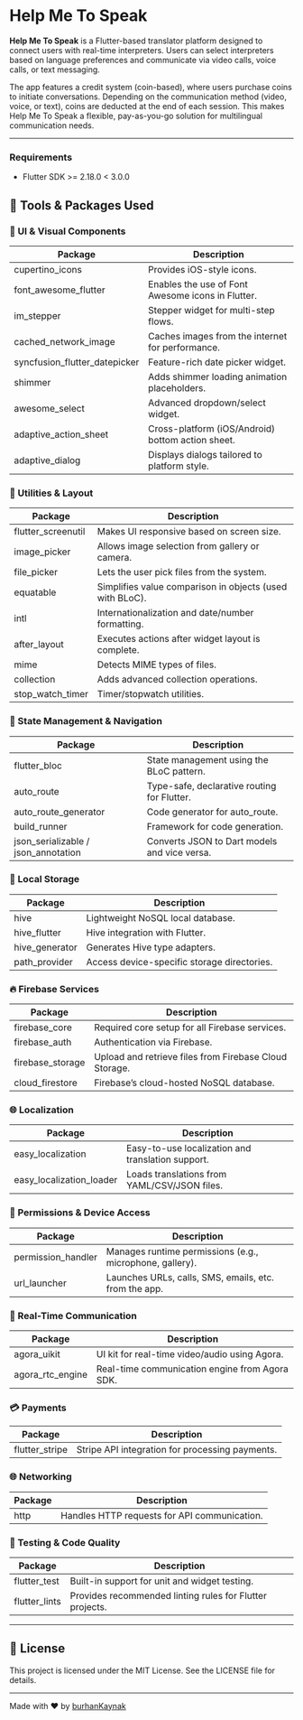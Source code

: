 # Help Me To Speak

**Help Me To Speak** is a Flutter-based translator platform designed to connect users with real-time interpreters. Users can select interpreters based on language preferences and communicate via video calls, voice calls, or text messaging.

The app features a credit system (coin-based), where users purchase coins to initiate conversations. Depending on the communication method (video, voice, or text), coins are deducted at the end of each session. This makes Help Me To Speak a flexible, pay-as-you-go solution for multilingual communication needs.

---
### Requirements

- Flutter SDK >= 2.18.0 < 3.0.0

## 🧰 Tools & Packages Used

### 🎨 UI & Visual Components

| Package                         | Description                                       |
| ------------------------------- | ------------------------------------------------- |
| cupertino_icons                | Provides iOS-style icons.                         |
| font_awesome_flutter          | Enables the use of Font Awesome icons in Flutter. |
| im_stepper                     | Stepper widget for multi-step flows.              |
| cached_network_image          | Caches images from the internet for performance.  |
| syncfusion_flutter_datepicker | Feature-rich date picker widget.                  |
| shimmer                         | Adds shimmer loading animation placeholders.      |
| awesome_select                 | Advanced dropdown/select widget.                  |
| adaptive_action_sheet         | Cross-platform (iOS/Android) bottom action sheet. |
| adaptive_dialog                | Displays dialogs tailored to platform style.      |

### 🧱 Utilities & Layout

| Package             | Description                                              |
| ------------------- | -------------------------------------------------------- |
| flutter_screenutil | Makes UI responsive based on screen size.                |
| image_picker       | Allows image selection from gallery or camera.           |
| file_picker        | Lets the user pick files from the system.                |
| equatable           | Simplifies value comparison in objects (used with BLoC). |
| intl                | Internationalization and date/number formatting.         |
| after_layout       | Executes actions after widget layout is complete.        |
| mime                | Detects MIME types of files.                             |
| collection          | Adds advanced collection operations.                     |
| stop_watch_timer  | Timer/stopwatch utilities.                               |

### 🧬 State Management & Navigation

| Package                               | Description                                  |
| ------------------------------------- | -------------------------------------------- |
| flutter_bloc                         | State management using the BLoC pattern.     |
| auto_route                           | Type-safe, declarative routing for Flutter.  |
| auto_route_generator                | Code generator for auto_route.              |
| build_runner                         | Framework for code generation.               |
| json_serializable / json_annotation | Converts JSON to Dart models and vice versa. |

### 📁 Local Storage

| Package         | Description                                 |
| --------------- | ------------------------------------------- |
| hive            | Lightweight NoSQL local database.           |
| hive_flutter   | Hive integration with Flutter.              |
| hive_generator | Generates Hive type adapters.               |
| path_provider  | Access device-specific storage directories. |

### 🔥 Firebase Services

| Package           | Description                                            |
| ----------------- | ------------------------------------------------------ |
| firebase_core    | Required core setup for all Firebase services.         |
| firebase_auth    | Authentication via Firebase.                           |
| firebase_storage | Upload and retrieve files from Firebase Cloud Storage. |
| cloud_firestore  | Firebase’s cloud-hosted NoSQL database.                |

### 🌐 Localization

| Package                    | Description                                       |
| -------------------------- | ------------------------------------------------- |
| easy_localization         | Easy-to-use localization and translation support. |
| easy_localization_loader | Loads translations from YAML/CSV/JSON files.      |

### 🔐 Permissions & Device Access

| Package             | Description                                              |
| ------------------- | -------------------------------------------------------- |
| permission_handler | Manages runtime permissions (e.g., microphone, gallery). |
| url_launcher       | Launches URLs, calls, SMS, emails, etc. from the app.    |

### 🎤 Real-Time Communication

| Package            | Description                                    |
| ------------------ | ---------------------------------------------- |
| agora_uikit       | UI kit for real-time video/audio using Agora.  |
| agora_rtc_engine | Real-time communication engine from Agora SDK. |

### 💳 Payments

| Package         | Description                                     |
| --------------- | ----------------------------------------------- |
| flutter_stripe | Stripe API integration for processing payments. |

### 🌐 Networking

| Package | Description                                  |
| ------- | -------------------------------------------- |
| http    | Handles HTTP requests for API communication. |

### 🧪 Testing & Code Quality

| Package        | Description                                              |
| -------------- | -------------------------------------------------------- |
| flutter_test  | Built-in support for unit and widget testing.            |
| flutter_lints | Provides recommended linting rules for Flutter projects. |

---

## 📄 License

This project is licensed under the MIT License. See the LICENSE file for details.

---

Made with ❤️ by [burhanKaynak](https://github.com/burhanKaynak)

